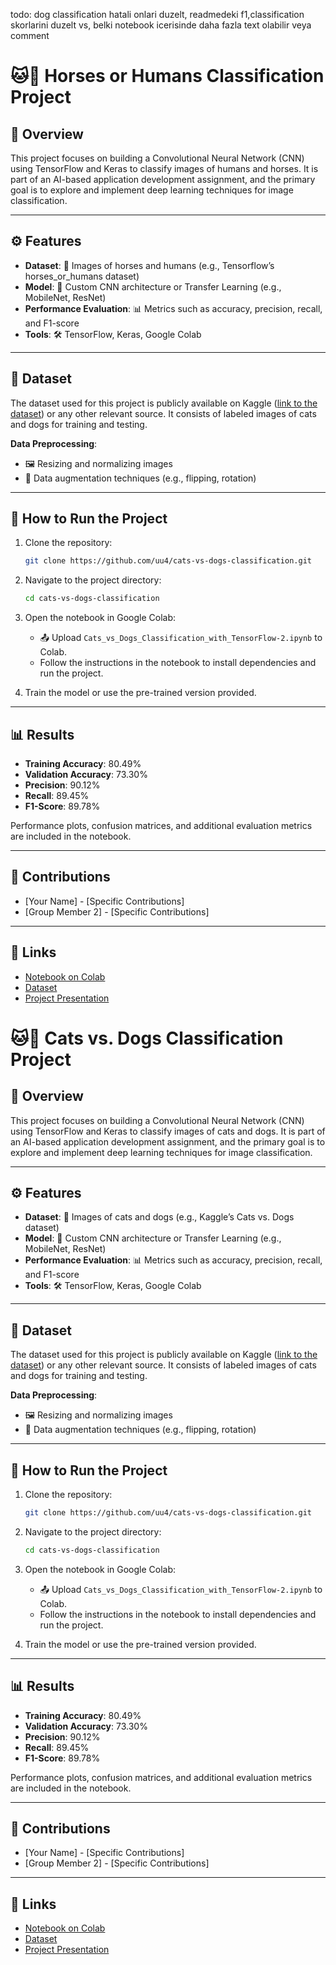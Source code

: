 todo: dog classification hatali onlari duzelt, readmedeki f1,classification skorlarini duzelt vs, belki notebook icerisinde daha fazla text olabilir veya comment 



# 🐱🐶 Horses or Humans Classification Project  

## 🌟 Overview  
This project focuses on building a Convolutional Neural Network (CNN) using TensorFlow and Keras to classify images of humans and horses. It is part of an AI-based application development assignment, and the primary goal is to explore and implement deep learning techniques for image classification.

---

## ⚙️ Features  
- **Dataset**: 📂 Images of horses and humans (e.g., Tensorflow’s horses_or_humans dataset)  
- **Model**: 🧠 Custom CNN architecture or Transfer Learning (e.g., MobileNet, ResNet)  
- **Performance Evaluation**: 📊 Metrics such as accuracy, precision, recall, and F1-score  
- **Tools**: 🛠️ TensorFlow, Keras, Google Colab  

---

## 📁 Dataset  
The dataset used for this project is publicly available on Kaggle ([link to the dataset](https://www.tensorflow.org/datasets/catalog/horses_or_humans)) or any other relevant source. It consists of labeled images of cats and dogs for training and testing.  

**Data Preprocessing**:  
- 🖼️ Resizing and normalizing images  
- 🔄 Data augmentation techniques (e.g., flipping, rotation)  

---

## 🚀 How to Run the Project  
1. Clone the repository:  
   ```bash
   git clone https://github.com/uu4/cats-vs-dogs-classification.git
   ```  
2. Navigate to the project directory:  
   ```bash
   cd cats-vs-dogs-classification
   ```  
3. Open the notebook in Google Colab:  
   - 📤 Upload `Cats_vs_Dogs_Classification_with_TensorFlow-2.ipynb` to Colab.  
   - Follow the instructions in the notebook to install dependencies and run the project.  

4. Train the model or use the pre-trained version provided.  

---

## 📊 Results  
- **Training Accuracy**: 80.49%  
- **Validation Accuracy**: 73.30%  
- **Precision**: 90.12%
- **Recall**: 89.45%
- **F1-Score**: 89.78%

Performance plots, confusion matrices, and additional evaluation metrics are included in the notebook.  

---

## 🤝 Contributions  
- [Your Name] - [Specific Contributions]  
- [Group Member 2] - [Specific Contributions]  

---

## 🔗 Links  
- [Notebook on Colab](https://colab.research.google.com/drive/1fHkHb4SBfPsNc-mldUaUIXYcqkF0040O?usp=share_link)  
- [Dataset](https://www.tensorflow.org/datasets/catalog/horses_or_humans)  
- [Project Presentation](#BURAYA*SUNUMUN*DRIVELINKINIFALANKOYUN)




# 🐱🐶 Cats vs. Dogs Classification Project  

## 🌟 Overview  
This project focuses on building a Convolutional Neural Network (CNN) using TensorFlow and Keras to classify images of cats and dogs. It is part of an AI-based application development assignment, and the primary goal is to explore and implement deep learning techniques for image classification.

---

## ⚙️ Features  
- **Dataset**: 📂 Images of cats and dogs (e.g., Kaggle’s Cats vs. Dogs dataset)  
- **Model**: 🧠 Custom CNN architecture or Transfer Learning (e.g., MobileNet, ResNet)  
- **Performance Evaluation**: 📊 Metrics such as accuracy, precision, recall, and F1-score  
- **Tools**: 🛠️ TensorFlow, Keras, Google Colab  

---

## 📁 Dataset  
The dataset used for this project is publicly available on Kaggle ([link to the dataset](https://www.kaggle.com/c/dogs-vs-cats/data)) or any other relevant source. It consists of labeled images of cats and dogs for training and testing.  

**Data Preprocessing**:  
- 🖼️ Resizing and normalizing images  
- 🔄 Data augmentation techniques (e.g., flipping, rotation)  

---

## 🚀 How to Run the Project  
1. Clone the repository:  
   ```bash
   git clone https://github.com/uu4/cats-vs-dogs-classification.git
   ```  
2. Navigate to the project directory:  
   ```bash
   cd cats-vs-dogs-classification
   ```  
3. Open the notebook in Google Colab:  
   - 📤 Upload `Cats_vs_Dogs_Classification_with_TensorFlow-2.ipynb` to Colab.  
   - Follow the instructions in the notebook to install dependencies and run the project.  

4. Train the model or use the pre-trained version provided.  

---

## 📊 Results  
- **Training Accuracy**: 80.49%  
- **Validation Accuracy**: 73.30%  
- **Precision**: 90.12%
- **Recall**: 89.45%
- **F1-Score**: 89.78%

Performance plots, confusion matrices, and additional evaluation metrics are included in the notebook.  

---

## 🤝 Contributions  
- [Your Name] - [Specific Contributions]  
- [Group Member 2] - [Specific Contributions]  

---

## 🔗 Links  
- [Notebook on Colab](https://colab.research.google.com/drive/1fHkHb4SBfPsNc-mldUaUIXYcqkF0040O?usp=share_link)  
- [Dataset](https://www.kaggle.com/c/dogs-vs-cats/data)  
- [Project Presentation](#BURAYA*SUNUMUN*DRIVELINKINIFALANKOYUN)
